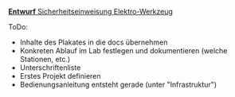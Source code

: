 [**Entwurf** Sicherheitseinweisung Elektro-Werkzeug](einweisung_elektro-werkzeuge.pdf)

ToDo:
- Inhalte des Plakates in die docs übernehmen
- Konkreten Ablauf im Lab festlegen und dokumentieren (welche Stationen, etc.)
- Unterschriftenliste
- Erstes Projekt definieren
- Bedienungsanleitung entsteht gerade (unter "Infrastruktur")
